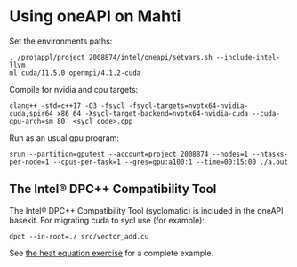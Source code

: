# Using oneAPI on Mahti

Set the environments paths:

    . /projappl/project_2008874/intel/oneapi/setvars.sh --include-intel-llvm
    ml cuda/11.5.0 openmpi/4.1.2-cuda

Compile for nvidia and cpu targets:

    clang++ -std=c++17 -O3 -fsycl -fsycl-targets=nvptx64-nvidia-cuda,spir64_x86_64 -Xsycl-target-backend=nvptx64-nvidia-cuda --cuda-gpu-arch=sm_80  <sycl_code>.cpp

Run as an usual gpu program:

    srun --partition=gputest --account=project_2008874 --nodes=1 --ntasks-per-node=1 --cpus-per-task=1 --gres=gpu:a100:1 --time=00:15:00 ./a.out


## The Intel® DPC++ Compatibility Tool

The Intel® DPC++ Compatibility Tool (syclomatic) is included in the oneAPI basekit. For migrating cuda to sycl use (for example):

    dpct --in-root=./ src/vector_add.cu

See [the heat equation exercise](sycl/10-heat-equation-from-cuda/) for a complete example.
